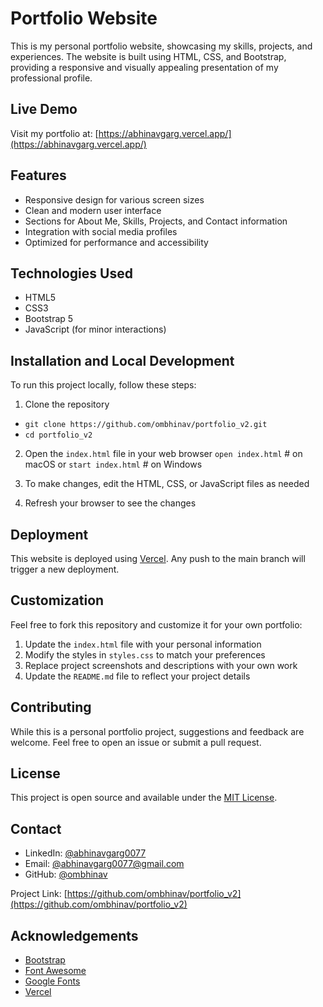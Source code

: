 # Portfolio Website

This is my personal portfolio website, showcasing my skills, projects, and experiences. The website is built using HTML, CSS, and Bootstrap, providing a responsive and visually appealing presentation of my professional profile.

## Live Demo

Visit my portfolio at: [https://abhinavgarg.vercel.app/](https://abhinavgarg.vercel.app/)

## Features

- Responsive design for various screen sizes
- Clean and modern user interface
- Sections for About Me, Skills, Projects, and Contact information
- Integration with social media profiles
- Optimized for performance and accessibility

## Technologies Used

- HTML5
- CSS3
- Bootstrap 5
- JavaScript (for minor interactions)

## Installation and Local Development

To run this project locally, follow these steps:

1. Clone the repository
- `git clone https://github.com/ombhinav/portfolio_v2.git`
- `cd portfolio_v2`

2. Open the `index.html` file in your web browser
`open index.html`  # on macOS
or
`start index.html`  # on Windows

3. To make changes, edit the HTML, CSS, or JavaScript files as needed

4. Refresh your browser to see the changes

## Deployment

This website is deployed using [Vercel](https://vercel.com/). Any push to the main branch will trigger a new deployment.

## Customization

Feel free to fork this repository and customize it for your own portfolio:

1. Update the `index.html` file with your personal information
2. Modify the styles in `styles.css` to match your preferences
3. Replace project screenshots and descriptions with your own work
4. Update the `README.md` file to reflect your project details

## Contributing

While this is a personal portfolio project, suggestions and feedback are welcome. Feel free to open an issue or submit a pull request.

## License

This project is open source and available under the [MIT License](LICENSE).

## Contact

- LinkedIn: [@abhinavgarg0077](https://www.linkedin.com/in/abhinavgarg0077/)
- Email: [@abhinavgarg0077@gmail.com]()
- GitHub: [@ombhinav](https://github.com/ombhinav)

Project Link: [https://github.com/ombhinav/portfolio_v2](https://github.com/ombhinav/portfolio_v2)

## Acknowledgements

- [Bootstrap](https://getbootstrap.com/)
- [Font Awesome](https://fontawesome.com/)
- [Google Fonts](https://fonts.google.com/)
- [Vercel](https://vercel.com/)
